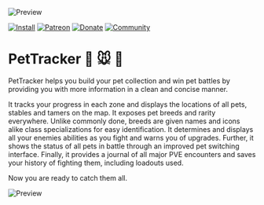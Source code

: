 ![Preview](http://jaliborc.com/media/addons/large/pettracker/map%20pets.webp)

[![Install](http://img.shields.io/badge/install-curseforge-f16436)](https://www.curseforge.com/wow/addons/pettracker)
[![Patreon](http://img.shields.io/badge/news-patreon-ff424d)](https://www.patreon.com/jaliborc)
[![Donate](http://img.shields.io/badge/donate-paypal-0079C1)](https://www.paypal.me/jaliborc)
[![Community](http://img.shields.io/badge/community-discord-5865F2)](https://bit.ly/discord-jaliborc)

# PetTracker :dog: :mouse: :tiger:
PetTracker helps you build your pet collection and win pet battles by providing you with more information in a clean and concise manner.

It tracks your progress in each zone and displays the locations of all pets, stables and tamers on the map.
It exposes pet breeds and rarity everywhere. Unlike commonly done, breeds are given names and icons alike class specializations for easy identification.
It determines and displays all your enemies abilities as you fight and warns you of upgrades. Further, it shows the status of all pets in battle through an improved pet switching interface.
Finally, it provides a journal of all major PVE encounters and saves your history of fighting them, including loadouts used.

Now you are ready to catch them all.

![Preview](http://jaliborc.com/media/addons/large/pettracker/tracker.webp)